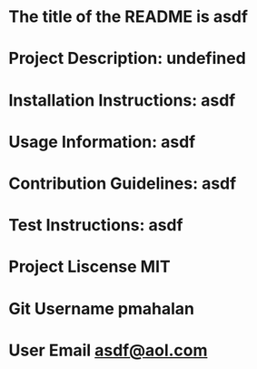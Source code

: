 
  
# The title of the README is  asdf
# Project Description: undefined
# Installation Instructions: asdf
# Usage Information: asdf
# Contribution Guidelines: asdf
# Test Instructions: asdf
# Project Liscense MIT
# Git Username pmahalan
# User Email asdf@aol.com



